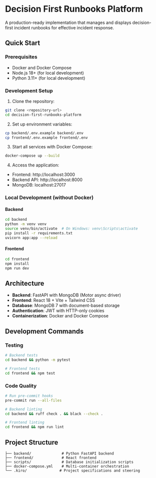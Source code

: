 # Decision First Runbooks Platform

A production-ready implementation that manages and displays decision-first incident runbooks for effective incident response.

## Quick Start

### Prerequisites
- Docker and Docker Compose
- Node.js 18+ (for local development)
- Python 3.11+ (for local development)

### Development Setup

1. Clone the repository:
```bash
git clone <repository-url>
cd decision-first-runbooks-platform
```

2. Set up environment variables:
```bash
cp backend/.env.example backend/.env
cp frontend/.env.example frontend/.env
```

3. Start all services with Docker Compose:
```bash
docker-compose up --build
```

4. Access the application:
- Frontend: http://localhost:3000
- Backend API: http://localhost:8000
- MongoDB: localhost:27017

### Local Development (without Docker)

#### Backend
```bash
cd backend
python -m venv venv
source venv/bin/activate  # On Windows: venv\Scripts\activate
pip install -r requirements.txt
uvicorn app:app --reload
```

#### Frontend
```bash
cd frontend
npm install
npm run dev
```

## Architecture

- **Backend**: FastAPI with MongoDB (Motor async driver)
- **Frontend**: React 18 + Vite + Tailwind CSS
- **Database**: MongoDB 7 with document-based storage
- **Authentication**: JWT with HTTP-only cookies
- **Containerization**: Docker and Docker Compose

## Development Commands

### Testing
```bash
# Backend tests
cd backend && python -m pytest

# Frontend tests
cd frontend && npm test
```

### Code Quality
```bash
# Run pre-commit hooks
pre-commit run --all-files

# Backend linting
cd backend && ruff check . && black --check .

# Frontend linting
cd frontend && npm run lint
```

## Project Structure

```
├── backend/              # Python FastAPI backend
├── frontend/             # React frontend
├── scripts/              # Database initialization scripts
├── docker-compose.yml    # Multi-container orchestration
└── .kiro/               # Project specifications and steering
```
